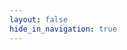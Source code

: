 ```yaml
---
layout: false
hide_in_navigation: true
---
```

<html>

<head>
  <meta charset="utf-8" />
  <meta name="viewport" content="width=device-width, initial-scale=1" />
  <meta name="robots" content="noindex" />

  <title>Content Management System</title>
</head>

<body>
  <script src="https://unpkg.com/decap-cms@^3.0.0/dist/decap-cms.js"></script>
</body>

</html>